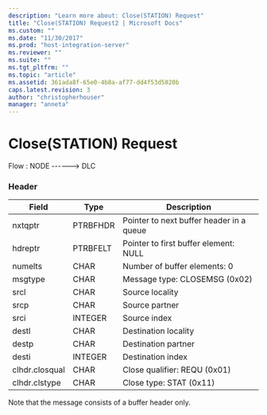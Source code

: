 ```yaml
---
description: "Learn more about: Close(STATION) Request"
title: "Close(STATION) Request2 | Microsoft Docs"
ms.custom: ""
ms.date: "11/30/2017"
ms.prod: "host-integration-server"
ms.reviewer: ""
ms.suite: ""
ms.tgt_pltfrm: ""
ms.topic: "article"
ms.assetid: 361ada8f-65e0-4b8a-af77-dd4f53d5020b
caps.latest.revision: 3
author: "christopherhouser"
manager: "anneta"
---
```

# Close(STATION) Request
Flow : NODE ------> DLC  
  
### Header  
  
|Field|Type|Description|  
|-----------|----------|-----------------|  
|nxtqptr|PTRBFHDR|Pointer to next buffer header in a queue|  
|hdreptr|PTRBFELT|Pointer to first buffer element: NULL|  
|numelts|CHAR|Number of buffer elements: 0|  
|msgtype|CHAR|Message type: CLOSEMSG (0x02)|  
|srcl|CHAR|Source locality|  
|srcp|CHAR|Source partner|  
|srci|INTEGER|Source index|  
|destl|CHAR|Destination locality|  
|destp|CHAR|Destination partner|  
|desti|INTEGER|Destination index|  
|clhdr.closqual|CHAR|Close qualifier: REQU (0x01)|  
|clhdr.clstype|CHAR|Close type: STAT (0x11)|  
  
 Note that the message consists of a buffer header only.
